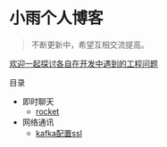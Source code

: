 # 小雨个人博客


> 不断更新中，希望互相交流提高。

[欢迎一起探讨各自在开发中遇到的工程问题](https://github.com/xiaoyu359/xiaoyu/issues/1)

目录

* 即时聊天
    * [rocket](https://xiaoyu359.github.io/xiaoyu/即时通讯/Rocket.Chat开发编译和安装方法)
* 网络通讯
   * [kafka配置ssl](https://xiaoyu359.github.io/xiaoyu/网络通讯/kafka配置ssl通信方式)

 
